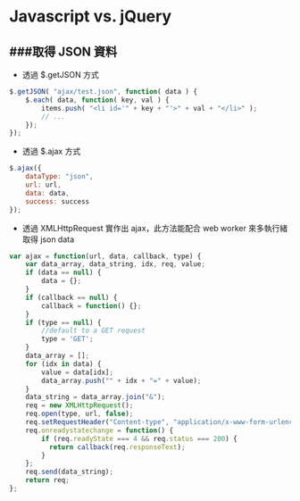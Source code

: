 # Javascript vs. jQuery

<script type="text/javascript" src="gitbook/app.js"></script>
<script type="text/javascript" src="js/general.js"></script>

###取得 JSON 資料
---
* 透過 $.getJSON 方式

```Javascript
$.getJSON( "ajax/test.json", function( data ) {
	$.each( data, function( key, val ) {
		items.push( "<li id='" + key + "'>" + val + "</li>" );
        // ...
	});
});
```

* 透過 $.ajax 方式

```Javascript
$.ajax({
	dataType: "json",
	url: url,
	data: data,
	success: success
});
```

* 透過 XMLHttpRequest 實作出 ajax，此方法能配合 web worker 來多執行緒取得 json data

```Javascript
var ajax = function(url, data, callback, type) {
	var data_array, data_string, idx, req, value;
	if (data == null) {
		data = {};
	}
	if (callback == null) {
		callback = function() {};
	}
	if (type == null) {
		//default to a GET request
		type = 'GET';
	}
	data_array = [];
	for (idx in data) {
		value = data[idx];
		data_array.push("" + idx + "=" + value);
	}
	data_string = data_array.join("&");
	req = new XMLHttpRequest();
	req.open(type, url, false);
	req.setRequestHeader("Content-type", "application/x-www-form-urlencoded");
	req.onreadystatechange = function() {
		if (req.readyState === 4 && req.status === 200) {
		  return callback(req.responseText);
		}
	};
	req.send(data_string);
	return req;
};
```
